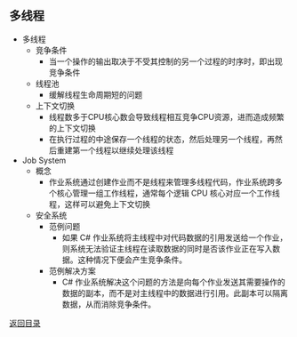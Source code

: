 ## 多线程

* 多线程
  * 竞争条件
    * 当一个操作的输出取决于不受其控制的另一个过程的时序时，即出现竞争条件
  * 线程池
    * 缓解线程生命周期短的问题
  * 上下文切换
    * 线程数多于CPU核心数会导致线程相互竞争CPU资源，进而造成频繁的上下文切换
    * 在执行过程的中途保存一个线程的状态，然后处理另一个线程，再然后重建第一个线程以继续处理该线程
* Job System
  * 概念
    * 作业系统通过创建作业而不是线程来管理多线程代码，作业系统跨多个核心管理一组工作线程，通常每个逻辑 CPU 核心对应一个工作线程，这样可以避免上下文切换
  * 安全系统
    * 范例问题
      * 如果 C# 作业系统将主线程中对代码数据的引用发送给一个作业，则系统无法验证主线程在读取数据的同时是否该作业正在写入数据。这种情况下便会产生竞争条件。
    * 范例解决方案
      * C# 作业系统解决这个问题的方法是向每个作业发送其需要操作的数据的副本，而不是对主线程中的数据进行引用。此副本可以隔离数据，从而消除竞争条件。

[返回目录](https://hehanxin.github.io/TA/index)